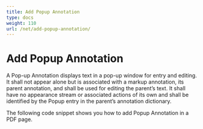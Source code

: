 ```yaml
---
title: Add Popup Annotation
type: docs
weight: 110
url: /net/add-popup-annotation/
---
```

# Add Popup Annotation

A Pop-up Annotation  displays text in a pop-up window for entry and editing. It shall not appear alone but is associated with a markup annotation, its parent annotation, and shall be used for editing the parent’s text. 
It shall have no appearance stream or associated actions of its own and shall be identified by the Popup entry in the parent’s annotation dictionary.

The following code snippet shows you how to add Popup Annotation in a PDF page.
